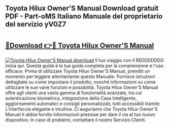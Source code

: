 ## Toyota Hilux Owner'S Manual Download gratuit PDF - Part-oMS Italiano Manuale del proprietario del servizio yV0Z7

# <h2><a href="http://dfcyzi.blite.top/?on=Toyota+Hilux+Owner%27S+Manual">🔗Download 👉🔴 Toyota Hilux Owner'S Manual</a></h2>

[![Toyota Hilux Owner'S Manual download](https://i.imgur.com/lujVjoI.png)](http://dfcyzi.blite.top/?on=Toyota+Hilux+Owner%27S+Manual)
Il tuo viaggio con il REDDDDDDD inizia qui. Questa guida è la tua guida completa per la comprensione e l'uso efficace. Prima di utilizzare Toyota Hilux Owner'S Manual, prenditi un momento per leggere attentamente questo Manuale. Fornisce istruzioni dettagliate su come impostare il prodotto, nonché informazioni su come utilizzare le sue varie funzioni e possibilità. Toyota Hilux Owner'S Manual offre agli utenti una vasta gamma di funzionalità avanzate, tra cui autenticazione biometrica, integrazione della Casa Intelligente, aggiornamenti automatici e consigli personalizzati, tutti accessibili tramite L'interfaccia elegante e intuitiva. Ci auguriamo che Toyota Hilux Owner'S Manual ti abbia fornito informazioni preziose per dare il via al tuo nuovo dispositivo. In caso di problemi, contattare il nostro Servizio Clienti.
